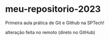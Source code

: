 # meu-repositorio-2023
Primeira aula prática de Git e Github na SPTech!

alteração feita no remoto (direto no GitHub)
